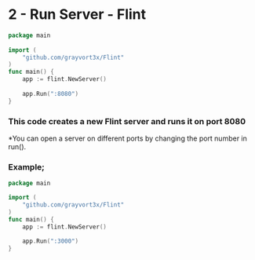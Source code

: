 # 2 - Run Server - Flint

```go
package main  
  
import (  
    "github.com/grayvort3x/Flint"  
)  
func main() {  
    app := flint.NewServer()  
  
    app.Run(":8080")  
}
```

### This code creates a new Flint server and runs it on port 8080

*You can open a server on different ports by changing the port number in run().

### Example;

```go
package main 

import (  
    "github.com/grayvort3x/Flint"  
)  
func main() {  
    app := flint.NewServer()  
  
    app.Run(":3000")  
}
```
